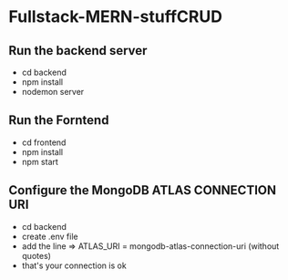 # Fullstack-MERN-stuffCRUD

## Run the backend server
- cd backend 
- npm install 
- nodemon server

## Run the Forntend 
- cd frontend
- npm install 
- npm start 

## Configure the MongoDB ATLAS CONNECTION URI 
- cd backend 
- create .env file 
- add the line => ATLAS_URI = mongodb-atlas-connection-uri (without quotes)
- that's your connection is ok